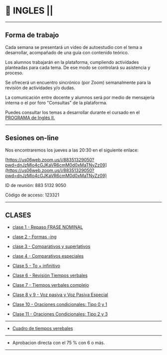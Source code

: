 # :book: INGLES ||

---

## Forma de trabajo

Cada semana se presentará un video de autoestudio con el tema a desarrollar, acompañado de una guía con contenido teórico.

Los alumnos trabajarán en la plataforma, cumpliendo actividades planteadas para cada tema. De ese modo se controlará su asistencia y proceso.

Se ofrecerá un encuentro sincrónico (por Zoom) semanalmente para la revisión de actividades y/o dudas.

La comunicación entre docente y alumnos será por medio de mensajería interna o el por foro "Consultas" de la plataforma.

Puedes consultar los temas a desarrollar durante el cursado en el [PROGRAMA de Inglés II.](http://campus.frsr.utn.edu.ar/moodle/pluginfile.php/67488/mod_label/intro/Programa%20Ingl%C3%A9s%20II.pdf)

---

## Sesiones on-line



Nos encontraremos los jueves a las 20:30 en el siguiente enlace:

[https://us06web.zoom.us/j/88351329050?pwd=dnJzMlo4cGJKaVR6cmM0d0xMaTNyZz09](https://us06web.zoom.us/j/88351329050?pwd=dnJzMlo4cGJKaVR6cmM0d0xMaTNyZz09)

ID de reunión: 883 5132 9050

Código de acceso: 123321

---

## CLASES

- [clase 1 - Repaso FRASE NOMINAL](https://github.com/eugenia1984/UTN-FRSR-Programacion-1year-2semester/tree/main/ingles2/frase_nominal)

- [clase 2 - Formas -ing](https://github.com/eugenia1984/UTN-FRSR-Programacion-1year-2semester/tree/main/ingles2/formas-ing)

- [clase 3 - Comparativos y superlativos](https://github.com/eugenia1984/UTN-FRSR-Programacion-1year-2semester/tree/main/ingles2/comparativos-superlativos)

- [clase 4 - Comparativos especiales](https://github.com/eugenia1984/UTN-FRSR-Programacion-1year-2semester/tree/main/ingles2/comparativos-especiales)

- [Clase 5 - To + infinitivo](https://github.com/eugenia1984/UTN-FRSR-Programacion-1year-2semester/tree/main/ingles2/to_infinitivo)

- [Clase 6 - Revisión Tiempos verbales](https://github.com/eugenia1984/UTN-FRSR-Programacion-1year-2semester/tree/main/ingles2/revision_tiempos_verbales)

- [Clase 7 - Tiempos verbales complejo](https://github.com/eugenia1984/UTN-FRSR-Programacion-1year-2semester/tree/main/ingles2/tiempos_verbales_complejos)

- [Clase 8 y 9 - Voz pasiva y Voz Pasiva Especial](https://github.com/eugenia1984/UTN-FRSR-Programacion-1year-2semester/tree/main/ingles2/voz_pasiva)

- [Clase 10 - Oraciones condicionales: Tipo 0 y 1](https://github.com/eugenia1984/UTN-FRSR-Programacion-1year-2semester/tree/main/ingles2/condicionales_0_1)

- [Clase 11 - Oraciones Condicionales: Tipo 2 y 3](https://github.com/eugenia1984/UTN-FRSR-Programacion-1year-2semester/tree/main/ingles2/condicionales_2_3)


---

- [Cuadro de tiempos verebales](https://github.com/eugenia1984/UTN-FRSR-Programacion-1year-2semester/blob/main/ingles2/cuadro_tiempos_verbales.pdf)

---

- Aprobacion directa con el 75 % con 6 o más.

---
